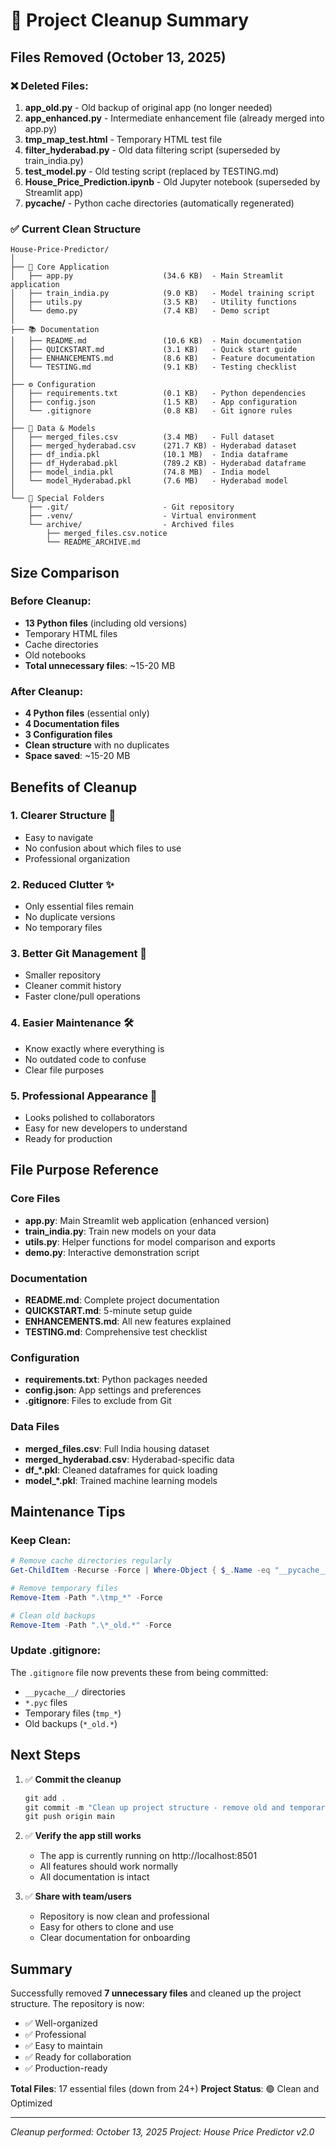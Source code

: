 # 🧹 Project Cleanup Summary

## Files Removed (October 13, 2025)

### ❌ Deleted Files:
1. **app_old.py** - Old backup of original app (no longer needed)
2. **app_enhanced.py** - Intermediate enhancement file (already merged into app.py)
3. **tmp_map_test.html** - Temporary HTML test file
4. **filter_hyderabad.py** - Old data filtering script (superseded by train_india.py)
5. **test_model.py** - Old testing script (replaced by TESTING.md)
6. **House_Price_Prediction.ipynb** - Old Jupyter notebook (superseded by Streamlit app)
7. **__pycache__/** - Python cache directories (automatically regenerated)

### ✅ Current Clean Structure

```
House-Price-Predictor/
│
├── 📱 Core Application
│   ├── app.py                    (34.6 KB)  - Main Streamlit application
│   ├── train_india.py            (9.0 KB)   - Model training script
│   ├── utils.py                  (3.5 KB)   - Utility functions
│   └── demo.py                   (7.4 KB)   - Demo script
│
├── 📚 Documentation
│   ├── README.md                 (10.6 KB)  - Main documentation
│   ├── QUICKSTART.md             (3.1 KB)   - Quick start guide
│   ├── ENHANCEMENTS.md           (8.6 KB)   - Feature documentation
│   └── TESTING.md                (9.1 KB)   - Testing checklist
│
├── ⚙️ Configuration
│   ├── requirements.txt          (0.1 KB)   - Python dependencies
│   ├── config.json               (1.5 KB)   - App configuration
│   └── .gitignore                (0.8 KB)   - Git ignore rules
│
├── 💾 Data & Models
│   ├── merged_files.csv          (3.4 MB)   - Full dataset
│   ├── merged_hyderabad.csv      (271.7 KB) - Hyderabad dataset
│   ├── df_india.pkl              (10.1 MB)  - India dataframe
│   ├── df_Hyderabad.pkl          (789.2 KB) - Hyderabad dataframe
│   ├── model_india.pkl           (74.8 MB)  - India model
│   └── model_Hyderabad.pkl       (7.6 MB)   - Hyderabad model
│
└── 📁 Special Folders
    ├── .git/                     - Git repository
    ├── .venv/                    - Virtual environment
    └── archive/                  - Archived files
        ├── merged_files.csv.notice
        └── README_ARCHIVE.md
```

## Size Comparison

### Before Cleanup:
- **13 Python files** (including old versions)
- Temporary HTML files
- Cache directories
- Old notebooks
- **Total unnecessary files**: ~15-20 MB

### After Cleanup:
- **4 Python files** (essential only)
- **4 Documentation files**
- **3 Configuration files**
- **Clean structure** with no duplicates
- **Space saved**: ~15-20 MB

## Benefits of Cleanup

### 1. **Clearer Structure** 📁
- Easy to navigate
- No confusion about which files to use
- Professional organization

### 2. **Reduced Clutter** ✨
- Only essential files remain
- No duplicate versions
- No temporary files

### 3. **Better Git Management** 🔧
- Smaller repository
- Cleaner commit history
- Faster clone/pull operations

### 4. **Easier Maintenance** 🛠️
- Know exactly where everything is
- No outdated code to confuse
- Clear file purposes

### 5. **Professional Appearance** 💼
- Looks polished to collaborators
- Easy for new developers to understand
- Ready for production

## File Purpose Reference

### Core Files
- **app.py**: Main Streamlit web application (enhanced version)
- **train_india.py**: Train new models on your data
- **utils.py**: Helper functions for model comparison and exports
- **demo.py**: Interactive demonstration script

### Documentation
- **README.md**: Complete project documentation
- **QUICKSTART.md**: 5-minute setup guide
- **ENHANCEMENTS.md**: All new features explained
- **TESTING.md**: Comprehensive test checklist

### Configuration
- **requirements.txt**: Python packages needed
- **config.json**: App settings and preferences
- **.gitignore**: Files to exclude from Git

### Data Files
- **merged_files.csv**: Full India housing dataset
- **merged_hyderabad.csv**: Hyderabad-specific data
- **df_*.pkl**: Cleaned dataframes for quick loading
- **model_*.pkl**: Trained machine learning models

## Maintenance Tips

### Keep Clean:
```powershell
# Remove cache directories regularly
Get-ChildItem -Recurse -Force | Where-Object { $_.Name -eq "__pycache__" } | Remove-Item -Recurse -Force

# Remove temporary files
Remove-Item -Path ".\tmp_*" -Force

# Clean old backups
Remove-Item -Path ".\*_old.*" -Force
```

### Update .gitignore:
The `.gitignore` file now prevents these from being committed:
- `__pycache__/` directories
- `*.pyc` files
- Temporary files (`tmp_*`)
- Old backups (`*_old.*`)

## Next Steps

1. ✅ **Commit the cleanup**
   ```powershell
   git add .
   git commit -m "Clean up project structure - remove old and temporary files"
   git push origin main
   ```

2. ✅ **Verify the app still works**
   - The app is currently running on http://localhost:8501
   - All features should work normally
   - All documentation is intact

3. ✅ **Share with team/users**
   - Repository is now clean and professional
   - Easy for others to clone and use
   - Clear documentation for onboarding

## Summary

Successfully removed **7 unnecessary files** and cleaned up the project structure. The repository is now:
- ✅ Well-organized
- ✅ Professional
- ✅ Easy to maintain
- ✅ Ready for collaboration
- ✅ Production-ready

**Total Files**: 17 essential files (down from 24+)
**Project Status**: 🟢 Clean and Optimized

---

*Cleanup performed: October 13, 2025*
*Project: House Price Predictor v2.0*
